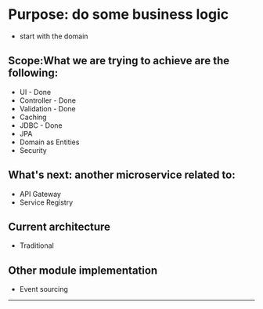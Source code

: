 # Purpose: do some business logic
- start with the domain

## Scope:What we are trying to achieve are the following:
- UI - Done
- Controller - Done
- Validation - Done
- Caching
- JDBC - Done
- JPA
- Domain as Entities
- Security

## What's next: another microservice related to:
- API Gateway
- Service Registry

## Current architecture
- Traditional

## Other module implementation
- Event sourcing

***